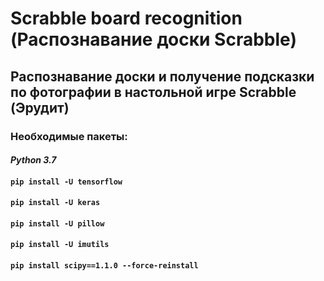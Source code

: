 # Scrabble board recognition (Распознавание доски Scrabble)

## Распознавание доски и получение подсказки по фотографии в настольной игре Scrabble (Эрудит)

### Необходимые пакеты:
#### _Python 3.7_
#### `pip install -U tensorflow`
#### `pip install -U keras`
#### `pip install -U pillow`
#### `pip install -U imutils`
#### `pip install scipy==1.1.0 --force-reinstall`